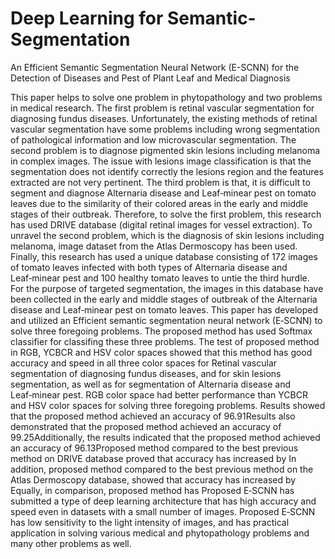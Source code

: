 # Deep Learning for Semantic-Segmentation
An Efficient Semantic Segmentation Neural Network  (E-SCNN) for the Detection of Diseases and Pest of Plant Leaf and Medical Diagnosis

This paper helps to solve one problem in phytopathology and two problems in medical research.
The first problem is retinal vascular segmentation for diagnosing fundus diseases. Unfortunately,
the existing methods of retinal vascular segmentation have some problems including wrong segmentation
of pathological information and low microvascular segmentation. The second problem
is to diagnose pigmented skin lesions including melanoma in complex images. The issue
with lesions image classification is that the segmentation does not identify correctly the lesions
region and the features extracted are not very pertinent. The third problem is that, it is difficult
to segment and diagnose Alternaria disease and Leaf‑minear pest on tomato leaves due to
the similarity of their colored areas in the early and middle stages of their outbreak. Therefore,
to solve the first problem, this research has used DRIVE database (digital retinal images for vessel
extraction). To unravel the second problem, which is the diagnosis of skin lesions including
melanoma, image dataset from the Atlas Dermoscopy has been used. Finally, this research has
used a unique database consisting of 172 images of tomato leaves infected with both types of
Alternaria disease and Leaf‑minear pest and 100 healthy tomato leaves to untie the third hurdle.
For the purpose of targeted segmentation, the images in this database have been collected in
the early and middle stages of outbreak of the Alternaria disease and Leaf‑minear pest on tomato
leaves. This paper has developed and utilized an Efficient semantic segmentation neural network
(E‑SCNN) to solve three foregoing problems. The proposed method has used Softmax classifier
for classifing these three problems. The test of proposed method in RGB, YCBCR and HSV color
spaces showed that this method has good accuracy and speed in all three color spaces for Retinal
vascular segmentation of diagnosing fundus diseases, and for skin lesions segmentation, as
well as for segmentation of Alternaria disease and Leaf‑minear pest. RGB color space had better
performance than YCBCR and HSV color spaces for solving three foregoing problems. Results
showed that the proposed method achieved an accuracy of 96.91Results also demonstrated that
the proposed method achieved an accuracy of 99.25Additionally, the results indicated that the
proposed method achieved an accuracy of 96.13Proposed method compared to the best previous
method on DRIVE database proved that accuracy has increased by In addition, proposed
method compared to the best previous method on the Atlas Dermoscopy database, showed that
accuracy has increased by Equally, in comparison, proposed method has Proposed E‑SCNN has
submitted a type of deep learning architecture that has high accuracy and speed even in datasets
with a small number of images. Proposed E‑SCNN has low sensitivity to the light intensity of images,
and has practical application in solving various medical and phytopathology problems and
many other problems as well.
